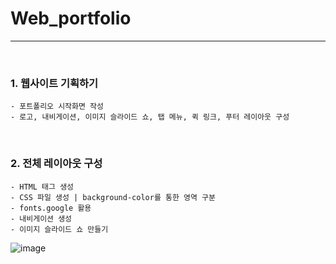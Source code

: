 # Web_portfolio

---
</br>

### 1. 웹사이트 기획하기
    - 포트폴리오 시작화면 작성
    - 로고, 내비게이션, 이미지 슬라이드 쇼, 탭 메뉴, 퀵 링크, 푸터 레이아웃 구성

</br>

### 2. 전체 레이아웃 구성
    - HTML 태그 생성
    - CSS 파일 생성 | background-color를 통한 영역 구분
    - fonts.google 활용
    - 내비게이션 생성
    - 이미지 슬라이드 쇼 만들기

![image](https://github.com/user-attachments/assets/ee84a1c6-bb64-45b8-b683-3b821afbf387)
